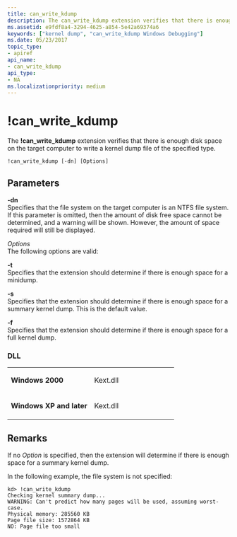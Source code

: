 ```yaml
---
title: can_write_kdump
description: The can_write_kdump extension verifies that there is enough disk space on the target computer to write a kernel dump file of the specified type.
ms.assetid: e9fdf8a4-3294-4625-a854-5e42a69374a6
keywords: ["kernel dump", "can_write_kdump Windows Debugging"]
ms.date: 05/23/2017
topic_type:
- apiref
api_name:
- can_write_kdump
api_type:
- NA
ms.localizationpriority: medium
---
```


# !can\_write\_kdump


The **!can\_write\_kdump** extension verifies that there is enough disk space on the target computer to write a kernel dump file of the specified type.

```dbgsyntax
!can_write_kdump [-dn] [Options]
```

## <span id="Parameters"></span><span id="parameters"></span><span id="PARAMETERS"></span>Parameters


<span id="_______-dn______"></span><span id="_______-DN______"></span> **-dn**   
Specifies that the file system on the target computer is an NTFS file system. If this parameter is omitted, then the amount of disk free space cannot be determined, and a warning will be shown. However, the amount of space required will still be displayed.

<span id="_______Options______"></span><span id="_______options______"></span><span id="_______OPTIONS______"></span> *Options*   
The following options are valid:

<span id="-t"></span><span id="-T"></span>**-t**  
Specifies that the extension should determine if there is enough space for a minidump.

<span id="-s"></span><span id="-S"></span>**-s**  
Specifies that the extension should determine if there is enough space for a summary kernel dump. This is the default value.

<span id="-f"></span><span id="-F"></span>**-f**  
Specifies that the extension should determine if there is enough space for a full kernel dump.

### <span id="DLL"></span><span id="dll"></span>DLL

<table>
<colgroup>
<col width="50%" />
<col width="50%" />
</colgroup>
<tbody>
<tr class="odd">
<td align="left"><p><strong>Windows 2000</strong></p></td>
<td align="left"><p>Kext.dll</p></td>
</tr>
<tr class="even">
<td align="left"><p><strong>Windows XP and later</strong></p></td>
<td align="left"><p>Kext.dll</p></td>
</tr>
</tbody>
</table>

 

Remarks
-------

If no *Option* is specified, then the extension will determine if there is enough space for a summary kernel dump.

In the following example, the file system is not specified:

```dbgcmd
kd> !can_write_kdump
Checking kernel summary dump...
WARNING: Can't predict how many pages will be used, assuming worst-case.
Physical memory: 285560 KB
Page file size: 1572864 KB
NO: Page file too small
```

 

 





